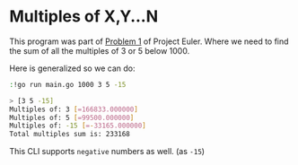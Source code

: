 # Multiples of X,Y...N

This program was part of [Problem 1](https://projecteuler.net/problem=1) of Project Euler. Where we need to find the sum of all the multiples of 3 or 5 below 1000.

Here is generalized so we can do:

```bash
:!go run main.go 1000 3 5 -15

> [3 5 -15]
Multiples of: 3 [=166833.000000]
Multiples of: 5 [=99500.000000]                                                         
Multiples of: -15 [=-33165.000000]                                                      
Total multiples sum is: 233168
```

This CLI supports `negative` numbers as well. (as `-15`)

